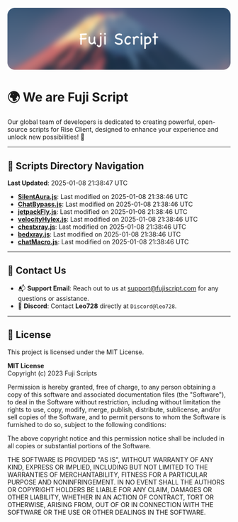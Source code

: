 ![Banner](.github/b.webp)

# 🌍 **We are Fuji Script**

Our global team of developers is dedicated to creating powerful, open-source scripts for Rise Client, designed to enhance your experience and unlock new possibilities! 🌟

---
<!-- SCRIPTS_NAVIGATION_START -->
## 📂 **Scripts Directory Navigation**

**Last Updated**: 2025-01-08 21:38:47 UTC

- **[SilentAura.js](scripts/SilentAura.js)**: Last modified on 2025-01-08 21:38:46 UTC
- **[ChatBypass.js](scripts/ChatBypass.js)**: Last modified on 2025-01-08 21:38:46 UTC
- **[jetpackFly.js](scripts/jetpackFly.js)**: Last modified on 2025-01-08 21:38:46 UTC
- **[velocityHylex.js](scripts/velocityHylex.js)**: Last modified on 2025-01-08 21:38:46 UTC
- **[chestxray.js](scripts/chestxray.js)**: Last modified on 2025-01-08 21:38:46 UTC
- **[bedxray.js](scripts/bedxray.js)**: Last modified on 2025-01-08 21:38:46 UTC
- **[chatMacro.js](scripts/chatMacro.js)**: Last modified on 2025-01-08 21:38:46 UTC

<!-- SCRIPTS_NAVIGATION_END -->

---

## 💬 **Contact Us**  
- 📬 **Support Email**: Reach out to us at [support@fujiscript.com](mailto:support@fujiscript.com) for any questions or assistance.  
- 💬 **Discord**: Contact **Leo728** directly at `Discord@leo728`.

---

## 📜 **License**

This project is licensed under the MIT License.  

**MIT License**  
Copyright (c) 2023 Fuji Scripts  

Permission is hereby granted, free of charge, to any person obtaining a copy of this software and associated documentation files (the "Software"), to deal in the Software without restriction, including without limitation the rights to use, copy, modify, merge, publish, distribute, sublicense, and/or sell copies of the Software, and to permit persons to whom the Software is furnished to do so, subject to the following conditions:  

The above copyright notice and this permission notice shall be included in all copies or substantial portions of the Software.  

THE SOFTWARE IS PROVIDED "AS IS", WITHOUT WARRANTY OF ANY KIND, EXPRESS OR IMPLIED, INCLUDING BUT NOT LIMITED TO THE WARRANTIES OF MERCHANTABILITY, FITNESS FOR A PARTICULAR PURPOSE AND NONINFRINGEMENT. IN NO EVENT SHALL THE AUTHORS OR COPYRIGHT HOLDERS BE LIABLE FOR ANY CLAIM, DAMAGES OR OTHER LIABILITY, WHETHER IN AN ACTION OF CONTRACT, TORT OR OTHERWISE, ARISING FROM, OUT OF OR IN CONNECTION WITH THE SOFTWARE OR THE USE OR OTHER DEALINGS IN THE SOFTWARE.  
